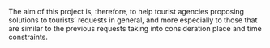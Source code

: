 The aim of this project is, therefore, to help tourist agencies proposing solutions to tourists’ requests in general, and more especially to those that are similar to the previous requests taking into consideration place and time constraints.

